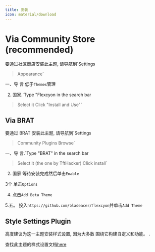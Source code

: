 ```yaml
---
title: 安装
icon: material/download
---
```


# Via Community Store (recommended)

要通过社区商店安装此主题, 请导航到`Settings
> Appearance`

一、导 言 低于`Themes`管理

2. 国家.`Type "Flexcyon in the search bar
> Select it
> Click "Install and Use"`

## Via BRAT

要通过 BRAT 安装此主题, 请导航到`Settings
> Community Plugins
> Browse`

一、导 言.`Type "BRAT" in the search bar
> Select it (the one by TftHacker)
> Click install`

2. 国家 等待安装完成然后单击`Enable`

3个 单击`Options`

4. 点击`Add Beta Theme`

 5.五。 投入`https://github.com/bladeacer/flexcyon`并单击`Add Theme`

## Style Settings Plugin

高度建议为这一主题安装样式设置, 因为大多数
围绕它构建自定义和功能。
.

查找此主题的样式设置文档[here](../Styling/Style-Settings/index.md)

